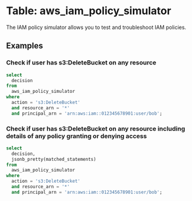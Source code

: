 # Table: aws_iam_policy_simulator

The IAM policy simulator allows you to test and troubleshoot IAM policies.

## Examples

### Check if user has s3:DeleteBucket on any resource
```sql
select
  decision
from
  aws_iam_policy_simulator
where
  action = 's3:DeleteBucket'
  and resource_arn = '*'
  and principal_arn = 'arn:aws:iam::012345678901:user/bob';
```



### Check if user has s3:DeleteBucket on any resource including details of any policy granting or denying access

```sql
select
  decision,
  jsonb_pretty(matched_statements)
from
  aws_iam_policy_simulator
where
  action = 's3:DeleteBucket'
  and resource_arn = '*'
  and principal_arn = 'arn:aws:iam::012345678901:user/bob';
```
